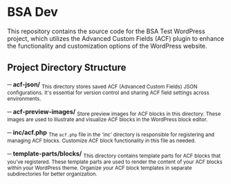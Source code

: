# BSA Dev

This repository contains the source code for the BSA Test WordPress project, which utilizes the Advanced Custom Fields (ACF) plugin to enhance the functionality and customization options of the WordPress website.

## Project Directory Structure

**─ acf-json/**
<sub>This directory stores saved ACF (Advanced Custom Fields) JSON configurations. It's essential for version control and sharing ACF field settings across environments.</sub>

**─ acf-preview-images/**
<sub>Store preview images for ACF blocks in this directory. These images are used to illustrate and visualize ACF blocks in the WordPress block editor.</sub>

**─ inc/acf.php**
<sub>The `acf.php` file in the 'inc' directory is responsible for registering and managing ACF blocks. Customize ACF block functionality in this file as needed.</sub>

**─ template-parts/blocks/**
<sub>This directory contains template parts for ACF blocks that you've registered. These template parts are used to render the content of your ACF blocks within your WordPress theme. Organize your ACF block templates in separate subdirectories for better organization.</sub>
